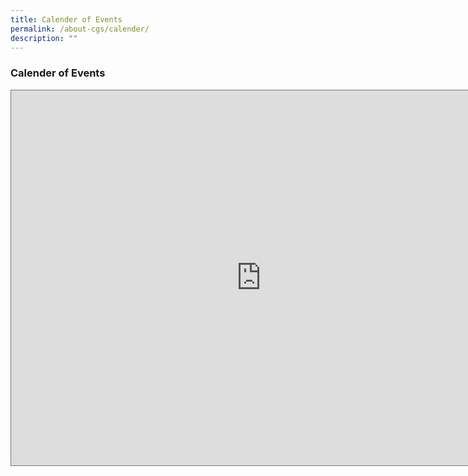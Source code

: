 ```yaml
---
title: Calender of Events
permalink: /about-cgs/calender/
description: ""
---
```

### **Calender of Events**


<iframe src="https://calendar.google.com/calendar/embed?height=600&wkst=1&bgcolor=%23ffffff&ctz=Asia%2FSingapore&showPrint=0&showTabs=1&showCalendars=0&showTitle=0&src=Y3Jlc2NlbnRnaXJsc3MzNTdAZ21haWwuY29t&src=bjhwbHBpdmR1YXYzaW00bzl2cHRpNWJyMWlqZHNrMzdAaW1wb3J0LmNhbGVuZGFyLmdvb2dsZS5jb20&color=%23039BE5&color=%237986CB" style="border:solid 1px #777" width="800" height="600" frameborder="0" scrolling="no"></iframe>